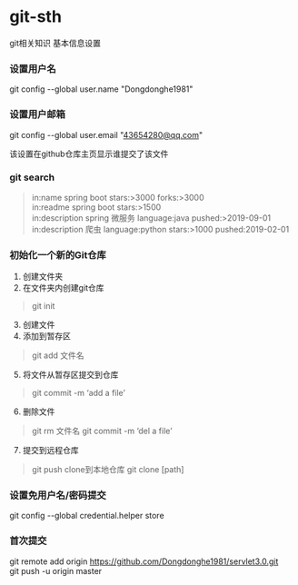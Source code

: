 # git-sth
git相关知识
基本信息设置
### 设置用户名
git config --global user.name "Dongdonghe1981"

### 设置用户邮箱
git config --global user.email "43654280@qq.com"

该设置在github仓库主页显示谁提交了该文件

### git search
>in:name spring boot stars:>3000 forks:>3000
><br/>in:readme spring boot stars:>1500
><br/>in:description spring 微服务 language:java pushed:>2019-09-01
><br/>in:description 爬虫 language:python stars:>1000 pushed:2019-02-01

### 初始化一个新的Git仓库
1.	创建文件夹
2.	在文件夹内创建git仓库 
>git init
3.	创建文件
4.	添加到暂存区
>git add 文件名
5.	将文件从暂存区提交到仓库
>git commit -m ‘add a file’
6.	删除文件
>git rm 文件名
>git commit -m ‘del a file’
7.	提交到远程仓库
>git push
clone到本地仓库
>git clone [path]

### 设置免用户名/密码提交
git config --global credential.helper store

### 首次提交
git remote add origin https://github.com/Dongdonghe1981/servlet3.0.git
<br/>git push -u origin master

